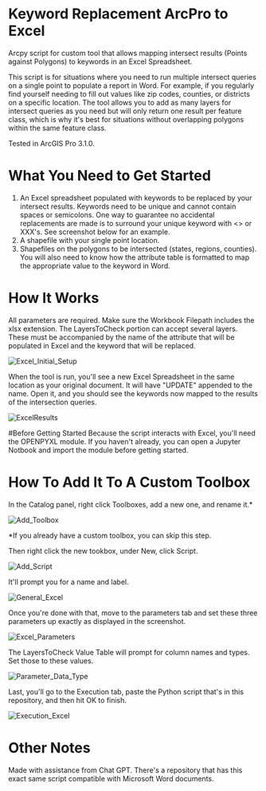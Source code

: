 # Keyword Replacement ArcPro to Excel
Arcpy script for custom tool that allows mapping intersect results (Points against Polygons) to keywords in an Excel Spreadsheet.

This script is for situations where you need to run multiple intersect queries on a single point to populate a report in Word. For example, if you regularly find yourself needing to fill out values like zip codes, counties, or districts on a specific location. The tool allows you to add as many layers for intersect queries as you need but will only return one result per feature class, which is why it's best for situations without overlapping polygons within the same feature class.

Tested in ArcGIS Pro 3.1.0.

# What You Need to Get Started

1. An Excel spreadsheet populated with keywords to be replaced by your intersect results. Keywords need to be unique and cannot contain spaces or semicolons. One way to guarantee no accidental replacements are made is to surround your unique keyword with <> or XXX's. See screenshot below for an example.
2. A shapefile with your single point location.
3. Shapefiles on the polygons to be intersected (states, regions, counties). You will also need to know how the attribute table is formatted to map the appropriate value to the keyword in Word.

# How It Works
All parameters are required. Make sure the Workbook Filepath includes the xlsx extension. The LayersToCheck portion can accept several layers. These must be accompanied by the name of the attribute that will be populated in Excel and the keyword that will be replaced.

![Excel_Initial_Setup](https://github.com/lsbravo/Keyword_Replacement_ArcPro_to_Excel/assets/121823541/043d909b-04f0-4ac2-93bf-ded4fd53110e)

When the tool is run, you'll see a new Excel Spreadsheet in the same location as your original document. It will have "UPDATE" appended to the name. Open it, and you should see the keywords now mapped to the results of the intersection queries.

![ExcelResults](https://github.com/lsbravo/Keyword_Replacement_ArcPro_to_Excel/assets/121823541/b6108043-fe84-45cf-a2ad-5edf2ce13995)

#Before Getting Started
Because the script interacts with Excel, you'll need the OPENPYXL module. If you haven't already, you can open a Jupyter Notbook and import the module before getting started.

# How To Add It To A Custom Toolbox
In the Catalog panel, right click Toolboxes, add a new one, and rename it.*

![Add_Toolbox](https://github.com/lsbravo/Keyword_Replacement_ArcPro_to_Excel/assets/121823541/b4471a70-c984-435d-8247-3897dae775ae)

*If you already have a custom toolbox, you can skip this step.

Then right click the new tookbox, under New, click Script.

![Add_Script](https://github.com/lsbravo/Keyword_Replacement_ArcPro_to_Excel/assets/121823541/00c6fbdf-2d71-4244-8694-f5092cd392c1)

It'll prompt you for a name and label.

![General_Excel](https://github.com/lsbravo/Keyword_Replacement_ArcPro_to_Excel/assets/121823541/38edd4ab-3cf2-46ed-9cfa-7853534a49a2)

Once you're done with that, move to the parameters tab and set these three parameters up exactly as displayed in the screenshot.

![Excel_Parameters](https://github.com/lsbravo/Keyword_Replacement_ArcPro_to_Excel/assets/121823541/e69a86c3-5491-45d1-873f-a1fbdd702ef1)

The LayersToCheck Value Table will prompt for column names and types. Set those to these values.

![Parameter_Data_Type](https://github.com/lsbravo/Keyword_Replacement_ArcPro_to_Excel/assets/121823541/fb6ddacb-43bd-422a-b451-c29981805357)

Last, you'll go to the Execution tab, paste the Python script that's in this repository, and then hit OK to finish.

![Execution_Excel](https://github.com/lsbravo/Keyword_Replacement_ArcPro_to_Excel/assets/121823541/07038975-fa34-4c6b-8870-e24636865397)

# Other Notes
Made with assistance from Chat GPT.
There's a repository that has this exact same script compatible with Microsoft Word documents.
